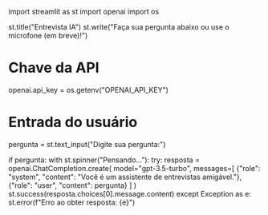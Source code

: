 import streamlit as st
import openai
import os

st.title("Entrevista IA")
st.write("Faça sua pergunta abaixo ou use o microfone (em breve)!")

# Chave da API
openai.api_key = os.getenv("OPENAI_API_KEY")

# Entrada do usuário
pergunta = st.text_input("Digite sua pergunta:")

if pergunta:
    with st.spinner("Pensando..."):
        try:
            resposta = openai.ChatCompletion.create(
                model="gpt-3.5-turbo",
                messages=[
                    {"role": "system", "content": "Você é um assistente de entrevistas amigável."},
                    {"role": "user", "content": pergunta}
                ]
            )
            st.success(resposta.choices[0].message.content)
        except Exception as e:
            st.error(f"Erro ao obter resposta: {e}")
